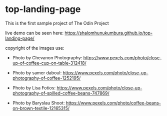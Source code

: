# top-landing-page

This is the first sample project of The Odin Project

live demo can be seen here:
    https://shalomhunukumbura.github.io/top-landing-page/


copyright of the images use:

- Photo by Chevanon Photography: https://www.pexels.com/photo/close-up-of-coffee-cup-on-table-312418/

- Photo by  samer daboul: https://www.pexels.com/photo/close-up-photography-of-coffee-1252195/

- Photo by Lisa Fotios: https://www.pexels.com/photo/close-up-photography-of-spilled-coffee-beans-747869/

- Photo by Baryslau Shoot: https://www.pexels.com/photo/coffee-beans-on-brown-textile-12165315/